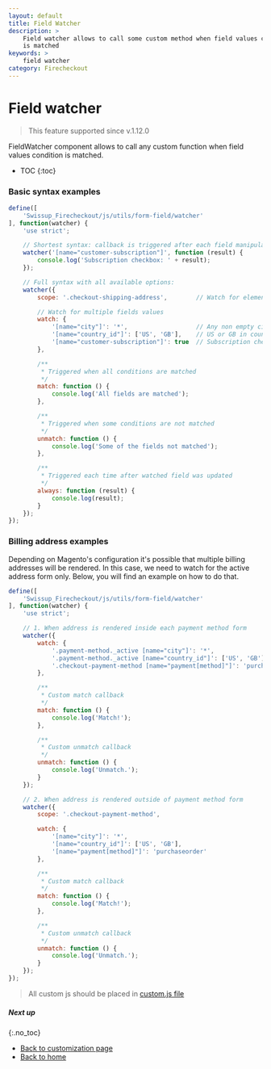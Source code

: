 ```yaml
---
layout: default
title: Field Watcher
description: >
    Field watcher allows to call some custom method when field values condition
    is matched
keywords: >
    field watcher
category: Firecheckout
---
```


# Field watcher

> This feature supported since v.1.12.0

FieldWatcher component allows to call any custom function when field values
condition is matched.

* TOC
{:toc}

### Basic syntax examples

```js
define([
    'Swissup_Firecheckout/js/utils/form-field/watcher'
], function(watcher) {
    'use strict';

    // Shortest syntax: callback is triggered after each field manipulation
    watcher('[name="customer-subscription"]', function (result) {
        console.log('Subscription checkbox: ' + result);
    });

    // Full syntax with all available options:
    watcher({
        scope: '.checkout-shipping-address',        // Watch for elements inside this parent only

        // Watch for multiple fields values
        watch: {
            '[name="city"]': '*',                   // Any non empty city value
            '[name="country_id"]': ['US', 'GB'],    // US or GB in country dropdown
            '[name="customer-subscription"]': true  // Subscription checkbox is checked
        },

        /**
         * Triggered when all conditions are matched
         */
        match: function () {
            console.log('All fields are matched');
        },

        /**
         * Triggered when some conditions are not matched
         */
        unmatch: function () {
            console.log('Some of the fields not matched');
        },

        /**
         * Triggered each time after watched field was updated
         */
        always: function (result) {
            console.log(result);
        }
    });
});
```

### Billing address examples

Depending on Magento's configuration it's possible that multiple billing addresses
will be rendered. In this case, we need to watch for the active address form only.
Below, you will find an example on how to do that.

```js
define([
    'Swissup_Firecheckout/js/utils/form-field/watcher'
], function(watcher) {
    'use strict';

    // 1. When address is rendered inside each payment method form
    watcher({
        watch: {
            '.payment-method._active [name="city"]': '*',
            '.payment-method._active [name="country_id"]': ['US', 'GB'],
            '.checkout-payment-method [name="payment[method]"]': 'purchaseorder'
        },

        /**
         * Custom match callback
         */
        match: function () {
            console.log('Match!');
        },

        /**
         * Custom unmatch callback
         */
        unmatch: function () {
            console.log('Unmatch.');
        }
    });

    // 2. When address is rendered outside of payment method form
    watcher({
        scope: '.checkout-payment-method',

        watch: {
            '[name="city"]': '*',
            '[name="country_id"]': ['US', 'GB'],
            '[name="payment[method]"]': 'purchaseorder'
        },

        /**
         * Custom match callback
         */
        match: function () {
            console.log('Match!');
        },

        /**
         * Custom unmatch callback
         */
        unmatch: function () {
            console.log('Unmatch.');
        }
    });
});
```

> All custom js should be placed in [custom.js file](../custom-js/)

##### Next up
{:.no_toc}

 -  [Back to customization page](/m2/extensions/firecheckout/customization/)
 -  [Back to home](/m2/extensions/firecheckout)
